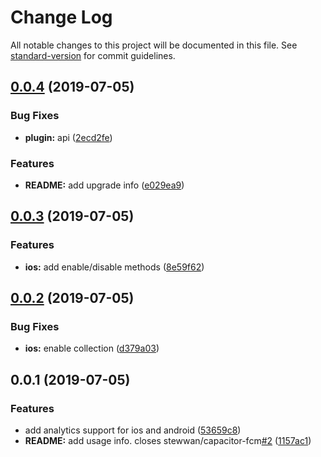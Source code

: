 # Change Log

All notable changes to this project will be documented in this file. See [standard-version](https://github.com/conventional-changelog/standard-version) for commit guidelines.

<a name="0.0.4"></a>
## [0.0.4](https://github.com/stewwan/capacitor-analytics/compare/v0.0.3...v0.0.4) (2019-07-05)


### Bug Fixes

* **plugin:** api ([2ecd2fe](https://github.com/stewwan/capacitor-analytics/commit/2ecd2fe))


### Features

* **README:** add upgrade info ([e029ea9](https://github.com/stewwan/capacitor-analytics/commit/e029ea9))



<a name="0.0.3"></a>
## [0.0.3](https://github.com/stewwan/capacitor-analytics/compare/v0.0.2...v0.0.3) (2019-07-05)


### Features

* **ios:** add enable/disable methods ([8e59f62](https://github.com/stewwan/capacitor-analytics/commit/8e59f62))



<a name="0.0.2"></a>
## [0.0.2](https://github.com/stewwan/capacitor-analytics/compare/v0.0.1...v0.0.2) (2019-07-05)


### Bug Fixes

* **ios:** enable collection ([d379a03](https://github.com/stewwan/capacitor-analytics/commit/d379a03))



<a name="0.0.1"></a>
## 0.0.1 (2019-07-05)


### Features

* add analytics support for ios and android ([53659c8](https://github.com/stewwan/capacitor-analytics/commit/53659c8))
* **README:** add usage info. closes stewwan/capacitor-fcm[#2](https://github.com/stewwan/capacitor-analytics/issues/2) ([1157ac1](https://github.com/stewwan/capacitor-analytics/commit/1157ac1))

